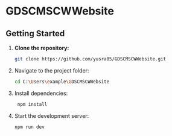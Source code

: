 # GDSCMSCWWebsite

## Getting Started

1. **Clone the repository:**
    ```bash
   git clone https://github.com/yusra05/GDSCMSCWWebsite.git

2. Navigate to the project folder:
   ```bash
   cd C:\Users\example\GDSCMSCWWebsite

3. Install dependencies:
   ```bash
    npm install

4. Start the development server:
   ```bash
   npm run dev
